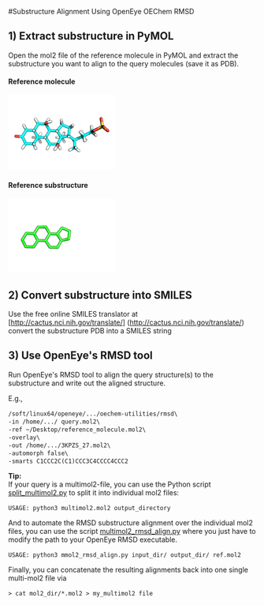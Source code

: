 
#Substructure Alignment Using OpenEye OEChem RMSD




## 1) Extract substructure in PyMOL
Open the mol2 file of the reference molecule in PyMOL and extract the substructure you want to align to the query molecules (save it as PDB).

#### Reference molecule
![](./Images/reference_molecule.png)

#### Reference substructure

![](./Images/reference_substructure.png)


## 2) Convert substructure into SMILES 

Use the free online SMILES translator at [http://cactus.nci.nih.gov/translate/] (http://cactus.nci.nih.gov/translate/) convert the substructure PDB into a SMILES string

## 3) Use OpenEye's RMSD tool

Run OpenEye's RMSD tool to align the query structure(s) to the substructure and write out the aligned structure.

E.g., 

	/soft/linux64/openeye/.../oechem-utilities/rmsd\
	-in /home/.../ query.mol2\ 
	-ref ~/Desktop/reference_molecule.mol2\
	-overlay\
	-out /home/.../3KPZS_27.mol2\ 	
	-automorph false\
	-smarts C1CCC2C(C1)CCC3C4CCCC4CCC2

**Tip:**  
If your query is a multimol2-file, you can use the Python script [split_multimol2.py](./Scripts/split_multimol2.py) to split it into individual mol2 files:

	USAGE: python3 multimol2.mol2 output_directory

And to automate the RMSD substructure alignment over the individual mol2 files, you can use the script [multimol2_rmsd_align.py](./Scripts/multimol2_rmsd_align.py) where you just have to modify the path to your OpenEye RMSD executable.

	USAGE: python3 mmol2_rmsd_align.py input_dir/ output_dir/ ref.mol2

Finally, you can concatenate the resulting alignments back into one single multi-mol2 file via

	> cat mol2_dir/*.mol2 > my_multimol2 file